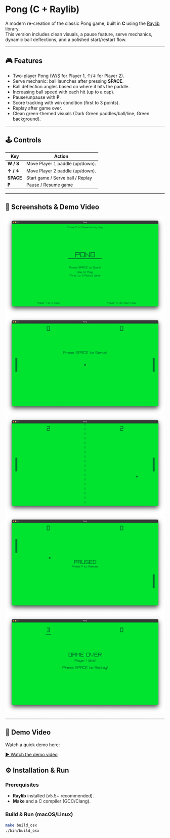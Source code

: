 # Pong (C + Raylib)

A modern re-creation of the classic Pong game, built in **C** using the [Raylib](https://www.raylib.com/) library.  
This version includes clean visuals, a pause feature, serve mechanics, dynamic ball deflections, and a polished start/restart flow.

---

## 🎮 Features
- Two-player Pong (W/S for Player 1, ↑/↓ for Player 2).
- Serve mechanic: ball launches after pressing **SPACE**.
- Ball deflection angles based on where it hits the paddle.
- Increasing ball speed with each hit (up to a cap).
- Pause/unpause with **P**.
- Score tracking with win condition (first to 3 points).
- Replay after game over.
- Clean green-themed visuals (Dark Green paddles/ball/line, Green background).

---

## 🕹️ Controls
| Key          | Action                          |
|--------------|---------------------------------|
| **W / S**    | Move Player 1 paddle (up/down). |
| **↑ / ↓**    | Move Player 2 paddle (up/down). |
| **SPACE**    | Start game / Serve ball / Replay|
| **P**        | Pause / Resume game             |

---

## 📸 Screenshots & Demo Video
![Start Screen](assets/Start-Screen.png)
![Serve Screen](assets/Serve-Screen.png)
![Play Screen](assets/Play-Screen.png)
![Pause Screen](assets/Pause-Screen.png)
![GameOver Screen](assets/GameOver-Screen.png)

---

## 🎥 Demo Video
Watch a quick demo here:

[▶️ Watch the demo video](assets/Play-Screen.mov)

## ⚙️ Installation & Run

### Prerequisites
- **Raylib** installed (v5.5+ recommended).  
- **Make** and a C compiler (GCC/Clang).

### Build & Run (macOS/Linux)
```bash
make build_osx
./bin/build_osx